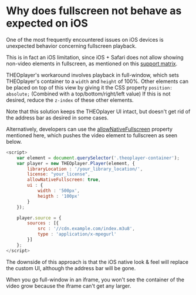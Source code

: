# Why does fullscreen not behave as expected on iOS

One of the most frequently encountered issues on iOS devices is unexpected behavior concerning fullscreen playback.

This is in fact an iOS limitation, since iOS + Safari does not allow showing non-video elements in fullscreen, as mentioned on this [support matrix](https://caniuse.com/#feat=fullscreen).

THEOplayer's workaround involves playback in full-window, which sets THEOplayer's container to a `width` and `height` of 100%. Other elements can be placed on top of this view by giving it the CSS property `position: absolute;` (Combined with a top/bottom/right/left value) If this is not desired, reduce the `z-index` of these other elements.

Note that this solution keeps the THEOplayer UI intact, but doesn't get rid of the address bar as desired in some cases.

Alternatively, developers can use the [allowNativeFullscreen](pathname:///theoplayer/v9/api-reference/web/interfaces/PlayerConfiguration.html#allowNativeFullscreen) property mentioned here, which pushes the video element to fullscreen as seen below.

```js
<script>
    var element = document.querySelector('.theoplayer-container');
    var player = new THEOplayer.Player(element, {
        libraryLocation : '/your_library_location/',
        license: "your_license",
        allowNativeFullscreen: true,
        ui : {
            width : '500px',
            heigth : '100px'
        }
    });

    player.source = {
        sources : [{
            src : '//cdn.example.com/index.m3u8',
            type : 'application/x-mpegurl'
        }]
    };
</script>
```

The downside of this approach is that the iOS native look & feel will replace the custom UI, although the address bar will be gone.

When you go full-window in an iframe, you won't see the container of the video grow because the iframe can't get any larger.
